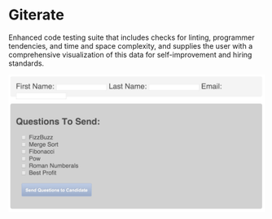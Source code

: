 # Giterate
Enhanced code testing suite that includes checks for linting, programmer tendencies, and time and space complexity, and supplies the user with a comprehensive visualization of this data for self-improvement and hiring standards.

![Screenshot1](giterate.png)
